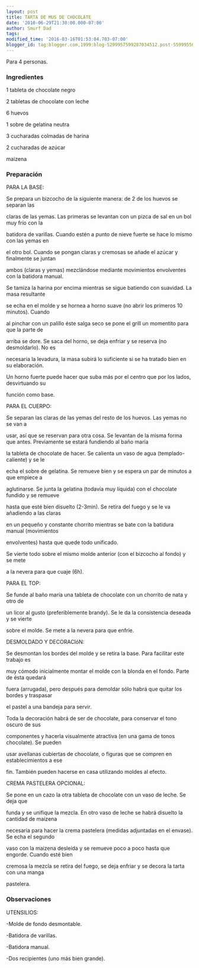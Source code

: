 ```yaml
---
layout: post
title: TARTA DE MUS DE CHOCOLATE
date: '2010-06-29T21:30:00.000-07:00'
author: Smurf Dad
tags: 
modified_time: '2016-03-16T01:53:04.703-07:00'
blogger_id: tag:blogger.com,1999:blog-5299957599287034512.post-5599955665498206007
---
```


Para 4 personas.

<h3>Ingredientes</h3>

1 tableta de chocolate negro

2 tabletas de chocolate con leche

6 huevos

1 sobre de gelatina neutra

3 cucharadas colmadas de harina

2 cucharadas de azúcar

maizena

<h3>Preparación</h3>

PARA LA BASE:

Se prepara un bizcocho de la siguiente manera: de 2 de los huevos se separan las

claras de las yemas. Las primeras se levantan con un pizca de sal en un bol muy frío con la

batidora de varillas. Cuando estén a punto de nieve fuerte se hace lo mismo con las yemas en

el otro bol. Cuando se pongan claras y cremosas se añade el azúcar y finalmente se juntan

ambos (claras y yemas) mezclándose mediante movimientos envolventes con la batidora manual.

Se tamiza la harina por encima mientras se sigue batiendo con suavidad. La masa resultante

se echa en el molde y se hornea a horno suave (no abrir los primeros 10 minutos). Cuando

al pinchar con un palillo éste salga seco se pone el grill un momentito para que la parte de

arriba se dore. Se saca del horno, se deja enfriar y se reserva (no desmoldarlo). No es

necesaria la levadura, la masa subirá lo suficiente si se ha tratado bien en su elaboración.

Un horno fuerte puede hacer que suba más por el centro que por los lados, desvirtuando su

función como base.

PARA EL CUERPO:

Se separan las claras de las yemas del resto de los huevos. Las yemas no se van a

usar, así que se reservan para otra cosa. Se levantan de la misma forma que antes. Previamente se estará fundiendo al baño maría

la tableta de chocolate de hacer. Se calienta un vaso de agua (templado-caliente) y se le

echa el sobre de gelatina. Se remueve bien y se espera un par de minutos a que empiece a

aglutinarse. Se junta la gelatina (todavía muy líquida) con el chocolate fundido y se remueve

hasta que esté bien disuelto (2-3min). Se retira del fuego y se le va añadiendo a las claras

en un pequeño y constante chorrito mientras se bate con la batidura manual (movimientos

envolventes) hasta que quede todo unificado.

Se vierte todo sobre el mismo molde anterior (con el bizcocho al fondo) y se mete

a la nevera para que cuaje (6h).

PARA EL TOP:

Se funde al baño maría una tableta de chocolate con un chorrito de nata y otro de

un licor al gusto (preferiblemente brandy). Se le da la consistencia deseada y se vierte

sobre el molde. Se mete a la nevera para que enfríe.

DESMOLDADO Y DECORACIóN:

Se desmontan los bordes del molde y se retira la base. Para facilitar este trabajo es

muy cómodo inicialmente montar el molde con la blonda en el fondo. Parte de ésta quedará

fuera (arrugada), pero después para demoldar sólo habrá que quitar los bordes y traspasar

el pastel a una bandeja para servir.

Toda la decoración habrá de ser de chocolate, para conservar el tono oscuro de sus

componentes y hacerla visualmente atractiva (en una gama de tonos chocolate). Se pueden

usar avellanas cubiertas de chocolate, o figuras que se compren en establecimientos a ese

fin. También pueden hacerse en casa utilizando moldes al efecto.

CREMA PASTELERA OPCIONAL:

Se pone en un cazo la otra tableta de chocolate con un vaso de leche. Se deja que

funda y se unifique la mezcla. En otro vaso de leche se habrá disuelto la cantidad de maizena

necesaria para hacer la crema pastelera (medidas adjuntadas en el envase). Se echa el segundo

vaso con la maizena desleída y se remueve poco a poco hasta que engorde. Cuando esté bien

cremosa la mezcla se retira del fuego, se deja enfriar y se decora la tarta con una manga

pastelera.

<h3>Observaciones</h3>

UTENSILIOS:

-Molde de fondo desmontable.

-Batidora de varillas.

-Batidora manual.

-Dos recipientes (uno más bien grande).

